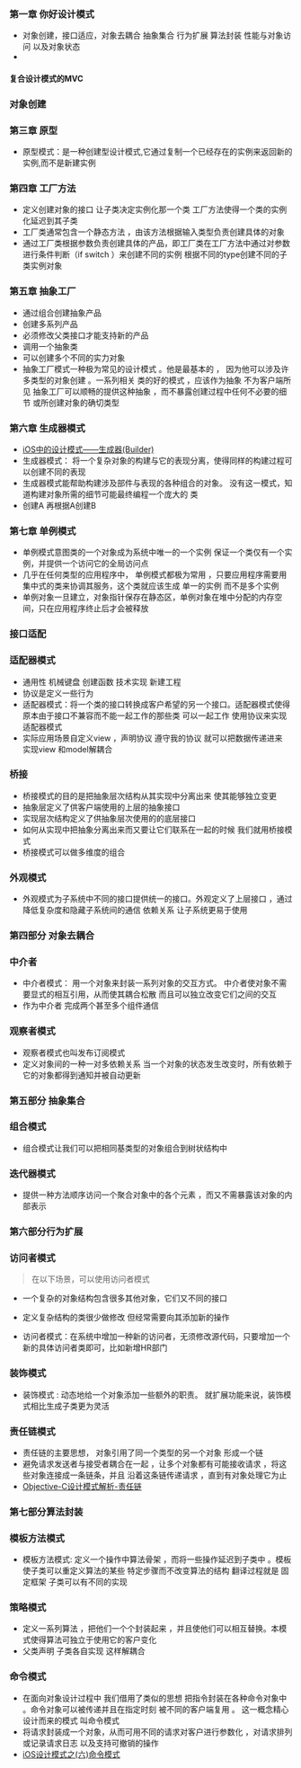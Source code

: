 ### 第一章 你好设计模式
* 对象创建，接口适应，对象去耦合 抽象集合  行为扩展 算法封装 性能与对象访问 以及对象状态
* 
#### 复合设计模式的MVC 

### 对象创建
### 第三章 原型
* 原型模式：是一种创建型设计模式,它通过复制一个已经存在的实例来返回新的实例,而不是新建实例

### 第四章 工厂方法
* 定义创建对象的接口 让子类决定实例化那一个类 工厂方法使得一个类的实例化延迟到其子类 
* 工厂类通常包含一个静态方法 ，由该方法根据输入类型负责创建具体的对象 
* 通过工厂类根据参数负责创建具体的产品，即工厂类在工厂方法中通过对参数进行条件判断（if switch ）来创建不同的实例
根据不同的type创建不同的子类实例对象


### 第五章 抽象工厂 
* 通过组合创建抽象产品
* 创建多系列产品
* 必须修改父类接口才能支持新的产品
* 调用一个抽象类 
* 可以创建多个不同的实力对象
* 抽象工厂模式一种极为常见的设计模式 。他是最基本的 ， 因为他可以涉及许多类型的对象创建 。一系列相关
类的好的模式 ，应该作为抽象 不为客户端所见 抽象工厂可以顺畅的提供这种抽象 ，而不暴露创建过程中任何不必要的细节
或所创建对象的确切类型 

### 第六章 生成器模式
* [iOS中的设计模式——生成器(Builder)](http://ibloodline.com/articles/2016/09/18/Builder.html)
* 生成器模式： 将一个复杂对象的构建与它的表现分离，使得同样的构建过程可以创建不同的表现
* 生成器模式能帮助构建涉及部件与表现的各种组合的对象。 没有这一模式，知道构建对象所需的细节可能最终编程一个庞大的
类
* 创建A 再根据A创建B 

### 第七章 单例模式  
* 单例模式意图类的一个对象成为系统中唯一的一个实例 保证一个类仅有一个实例，并提供一个访问它的全局访问点
* 几乎在任何类型的应用程序中， 单例模式都极为常用 ，只要应用程序需要用集中式的类来协调其服务，这个类就应该生成
单一的实例 而不是多个实例
* 单例对象一旦建立，对象指针保存在静态区，单例对象在堆中分配的内存空间，只在应用程序终止后才会被释放

### 接口适配

### 适配器模式  
* 通用性  机械键盘 创建函数 技术实现 新建工程 
* 协议是定义一些行为   
* 适配器模式：将一个类的接口转换成客户希望的另一个接口。适配器模式使得原本由于接口不兼容而不能一起工作的那些类
可以一起工作  使用协议来实现适配器模式
* 实际应用场景自定义view ，声明协议 遵守我的协议 就可以把数据传递进来  实现view 和model解耦合 

### 桥接 
* 桥接模式的目的是把抽象层次结构从其实现中分离出来 使其能够独立变更
* 抽象层定义了供客户端使用的上层的抽象接口
* 实现层次结构定义了供抽象层次使用的的底层接口
* 如何从实现中把抽象分离出来而又要让它们联系在一起的时候  我们就用桥接模式
* 桥接模式可以做多维度的组合 

### 外观模式
* 外观模式为子系统中不同的接口提供统一的接口。外观定义了上层接口 ，通过降低复杂度和隐藏子系统间的通信
依赖关系 让子系统更易于使用

### 第四部分 对象去耦合
### 中介者
* 中介者模式： 用一个对象来封装一系列对象的交互方式。 中介者使对象不需要显式的相互引用，从而使其耦合松散
而且可以独立改变它们之间的交互
* 作为中介者 完成两个甚至多个组件通信 

### 观察者模式 
* 观察者模式也叫发布订阅模式 
* 定义对象间的一种一对多依赖关系 当一个对象的状态发生改变时，所有依赖于它的对象都得到通知并被自动更新
### 第五部分 抽象集合
### 组合模式
* 组合模式让我们可以把相同基类型的对象组合到树状结构中  

### 迭代器模式 
* 提供一种方法顺序访问一个聚合对象中的各个元素 ，而又不需暴露该对象的内部表示

### 第六部分行为扩展

### 访问者模式
> 在以下场景，可以使用访问者模式
* 一个复杂的对象结构包含很多其他对象，它们又不同的接口
* 定义复杂结构的类很少做修改 但经常需要向其添加新的操作

* 访问者模式：在系统中增加一种新的访问者，无须修改源代码，只要增加一个新的具体访问者类即可，比如新增HR部门


### 装饰模式  
* 装饰模式 : 动态地给一个对象添加一些额外的职责。 就扩展功能来说，装饰模式相比生成子类更为灵活

### 责任链模式  
* 责任链的主要思想， 对象引用了同一个类型的另一个对象 形成一个链 
* 避免请求发送者与接受者耦合在一起 ，让多个对象都有可能接收请求 ，将这些对象连接成一条链条，并且
沿着这条链传递请求 ，直到有对象处理它为止 
* [Objective-C设计模式解析-责任链](https://segmentfault.com/a/1190000011449768)

### 第七部分算法封装

### 模板方法模式 
* 模板方法模式: 定义一个操作中算法骨架 ，而将一些操作延迟到子类中 。模板使子类可以重定义算法的某些
特定步骤而不改变算法的结构  翻译过程就是  固定框架  子类可以有不同的实现  

### 策略模式  
* 定义一系列算法  ，把他们一个个封装起来 ，并且使他们可以相互替换。本模式使得算法可独立于使用它的客户变化
* 父类声明  子类各自实现  这样解耦合

### 命令模式  
* 在面向对象设计过程中  我们借用了类似的思想 把指令封装在各种命令对象中 。命令对象可以被传递并且在指定时刻
被不同的客户端复用  。 这一概念精心设计而来的模式 叫命令模式  
* 将请求封装成一个对象，从而可用不同的请求对客户进行参数化  ，对请求排列或记录请求日志 以及支持可撤销的操作
*  [iOS设计模式之(六)命令模式](https://juejin.cn/post/6844903966313021448)


